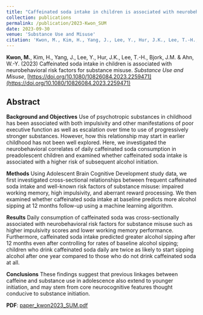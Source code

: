 ```yaml
---
title: "Caffeinated soda intake in children is associated with neurobehavioral risk factors for substance misuse"
collection: publications
permalink: /publication/2023-Kwon_SUM
date: 2023-09-30
venue: 'Substance Use and Misuse'
citation: 'Kwon, M., Kim, H., Yang, J., Lee, Y., Hur, J.K., Lee, T.-H., Bjork, J.M. & Ahn, W.-Y. (2023) Caffeinated soda intake in children is associated with neurobehavioral risk factors for substance misuse. Substance Use and Misuse, https://doi.org/10.1080/10826084.2023.2259471'
---
```

__Kwon, M.__, Kim, H., Yang, J., Lee, Y., Hur, J.K., Lee, T.-H., Bjork, J.M. & Ahn, W.-Y. (2023) Caffeinated soda intake in children is associated with neurobehavioral risk factors for substance misuse. _Substance Use and Misuse_, [https://doi.org/10.1080/10826084.2023.2259471](https://doi.org/10.1080/10826084.2023.2259471)

## Abstract

__Background and Objectives__ Use of psychotropic substances in childhood has been associated with both impulsivity and other manifestations of poor executive function as well as escalation over time to use of progressively stronger substances. However, how this relationship may start in earlier childhood has not been well explored. Here, we investigated the neurobehavioral correlates of daily caffeinated soda consumption in preadolescent children and examined whether caffeinated soda intake is associated with a higher risk of subsequent alcohol initiation.

__Methods__ Using Adolescent Brain Cognitive Development study data, we first investigated cross-sectional relationships between frequent caffeinated soda intake and well-known risk factors of substance misuse: impaired working memory, high impulsivity, and aberrant reward processing. We then examined whether caffeinated soda intake at baseline predicts more alcohol sipping at 12 months follow-up using a machine learning algorithm.

__Results__ Daily consumption of caffeinated soda was cross-sectionally associated with neurobehavioral risk factors for substance misuse such as higher impulsivity scores and lower working memory performance. Furthermore, caffeinated soda intake predicted greater alcohol sipping after 12 months even after controlling for rates of baseline alcohol sipping; children who drink caffeinated soda daily are twice as likely to start sipping alcohol after one year compared to those who do not drink caffeinated soda at all.

__Conclusions__ These findings suggest that previous linkages between caffeine and substance use in adolescence also extend to younger initiation, and may stem from core neurocognitive features thought conducive to substance initiation.


<!-- __DOI__: [https://doi.org/10.1080/10826084.2023.2259471) <br/> -->
__PDF__: [paper_kwon2023_SUM.pdf](http://kmario4180.github.io/files/paper_kwon2023_SUM.pdf)


<!-- Recommended citation: Your Name, You. (2009). "Paper Title Number 1." <i>Journal 1</i>. 1(1). -->
